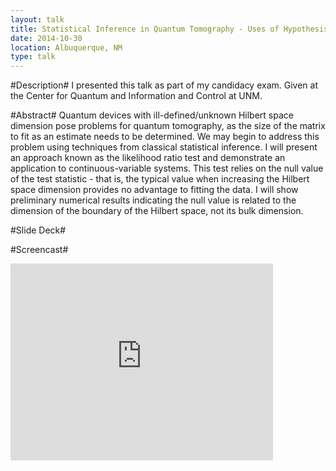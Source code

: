 ```yaml
---
layout: talk
title: Statistical Inference in Quantum Tomography - Uses of Hypothesis Testing and Information Criteria
date: 2014-10-30
location: Albuquerque, NM
type: talk
---
```


#Description#
I presented this talk as part of my candidacy exam. Given at the Center for Quantum and Information and Control at UNM.

#Abstract#
Quantum devices with ill-defined/unknown Hilbert space dimension pose problems for quantum tomography, as the size of the matrix to fit as an estimate needs to be determined. We may begin to address this problem using techniques from classical statistical inference. I will present an approach known as the likelihood ratio test and demonstrate an application to continuous-variable systems. This test relies on the null value of the test statistic - that is, the typical value when increasing the Hilbert space dimension provides no advantage to fitting the data. I will show preliminary numerical results indicating the null value is related to the dimension of the boundary of the Hilbert space, not its bulk dimension.

#Slide Deck#
<script async class="speakerdeck-embed" data-id="c3fa66e998f647e588d7c02a7819f8f7" data-ratio="1.33333333333333" src="//speakerdeck.com/assets/embed.js"></script>

#Screencast#
<iframe width="420" height="315" src="https://www.youtube.com/embed/GpJ-bbFkgac" frameborder="0" allowfullscreen></iframe>
